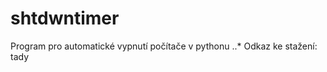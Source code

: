 # shtdwntimer
Program pro automatické vypnutí počítače v pythonu
..* Odkaz ke stažení: <link href="https://uloz.to/file/uq5Z8dDaJsQ9/nacasovane-vypnuti-exe#!ZGxjAmR2Zwx2MTL4ZwZ5ZmZ5AwL4ZQyEp0cDYzIJnSIhIJIxZD==">tady</link>
